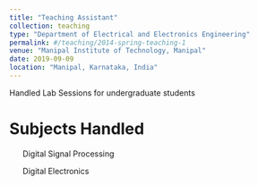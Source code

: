 ```yaml
---
title: "Teaching Assistant"
collection: teaching
type: "Department of Electrical and Electronics Engineering"
permalink: #/teaching/2014-spring-teaching-1
venue: "Manipal Institute of Technology, Manipal"
date: 2019-09-09
location: "Manipal, Karnataka, India"
---
```


Handled Lab Sessions for undergraduate students

Subjects Handled
======
<ul>Digital Signal Processing</ul>
<ul>Digital Electronics</ul>

